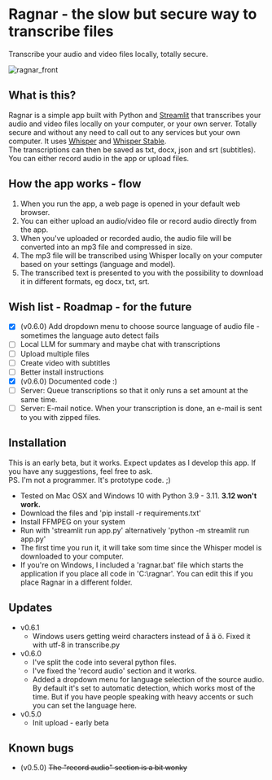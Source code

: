 # Ragnar - the slow but secure way to transcribe files
Transcribe your audio and video files locally, totally secure.

![ragnar_front](https://github.com/mickekring/ragnar/assets/10948066/9729907c-8168-49b0-a67f-a2a823df6b81)

## What is this?
Ragnar is a simple app built with Python and [Streamlit](https://streamlit.io/) that transcribes your audio and video files locally on your computer, or your own server. Totally secure and without any need to call out to any services but your own computer. It uses [Whisper](https://github.com/openai/whisper) and [Whisper Stable](https://github.com/jianfch/stable-ts).
<br />The transcriptions can then be saved as txt, docx, json and srt (subtitles). You can either record audio in the app or upload files.

## How the app works - flow
1. When you run the app, a web page is opened in your default web browser.
2. You can either upload an audio/video file or record audio directly from the app.
3. When you've uploaded or recorded audio, the audio file will be converted into an mp3 file and compressed in size.
4. The mp3 file will be transcribed using Whisper locally on your computer based on your settings (language and model).
5. The transcribed text is presented to you with the possibility to download it in different formats, eg docx, txt, srt.

## Wish list - Roadmap - for the future
- [x] (v0.6.0) Add dropdown menu to choose source language of audio file - sometimes the language auto detect fails 
- [ ] Local LLM for summary and maybe chat with transcriptions
- [ ] Upload multiple files
- [ ] Create video with subtitles
- [ ] Better install instructions
- [x] (v0.6.0) Documented code :)
- [ ] Server: Queue transcriptions so that it only runs a set amount at the same time.
- [ ] Server: E-mail notice. When your transcription is done, an e-mail is sent to you with zipped files.

## Installation
This is an early beta, but it works. Expect updates as I develop this app. If you have any suggestions, feel free to ask.<br />
PS. I'm not a programmer. It's prototype code. ;) 
<br />
* Tested on Mac OSX and Windows 10 with Python 3.9 - 3.11. __3.12 won't work.__
* Download the files and 'pip install -r requirements.txt'
* Install FFMPEG on your system
* Run with 'streamlit run app.py' alternatively 'python -m streamlit run app.py'
* The first time you run it, it will take som time since the Whisper model is downloaded to your computer.
* If you're on Windows, I included a 'ragnar.bat' file which starts the application if you place all code in 'C:\ragnar'. You can edit this if you place Ragnar in a different folder.

## Updates
* v0.6.1
  * Windows users getting weird characters instead of å ä ö. Fixed it with utf-8 in transcribe.py
* v0.6.0
  * I've split the code into several python files. 
  * I've fixed the 'record audio' section and it works.
  * Added a dropdown menu for language selection of the source audio. By default it's set to automatic detection, which works most of the time. But if you have people speaking with heavy accents or such you can set the language here.
* v0.5.0
  * Init upload - early beta

## Known bugs
* (v0.5.0) ~~The "record audio" section is a bit wonky~~
